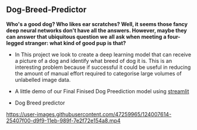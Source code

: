 ## Dog-Breed-Predictor

**Who's a good dog? Who likes ear scratches? Well, it seems those fancy deep neural networks don't have all the answers. However, maybe they can answer that ubiquitous question we all ask when meeting a four-legged stranger: what kind of good pup is that?**

* In This project we look to create a deep learning model that can receive a picture of a dog and identify what breed of dog it is. This is an interesting problem because if successful it could be useful in reducing the amount of manual effort required to categorise large volumes of unlabelled image data.


* A little demo of our Final Finised Dog Preediction model using [streamlit](http://streamlit.io/) 
* Dog Breed predictor


https://user-images.githubusercontent.com/47259965/124007614-25407f00-d9f9-11eb-989f-7e2f72e154a8.mp4



